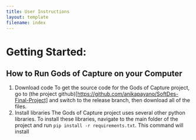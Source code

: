 ```yaml
---
title: User Instructions
layout: template
filename: index
---
```


# Getting Started:
## How to Run Gods of Capture on your Computer
1. Download code
To get the source code for the Gods of Capture project, go to (the project
  github)[https://github.com/anikapayano/SoftDes-Final-Project] and switch to
  the release branch, then download all of the files.
  2. Install libraries
  The Gods of Capture project uses several other python libraries. To install
  these libraries, navigate to the main folder of the project and run
  `pip install -r requirements.txt`. This command will install 
